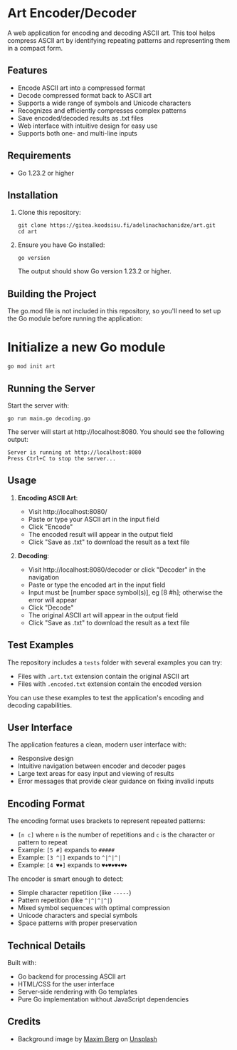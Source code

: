 # Art Encoder/Decoder

A web application for encoding and decoding ASCII art. This tool helps compress ASCII art by identifying repeating patterns and representing them in a compact form.

## Features

- Encode ASCII art into a compressed format
- Decode compressed format back to ASCII art
- Supports a wide range of symbols and Unicode characters
- Recognizes and efficiently compresses complex patterns
- Save encoded/decoded results as .txt files
- Web interface with intuitive design for easy use
- Supports both one- and multi-line inputs

## Requirements

- Go 1.23.2 or higher

## Installation

1. Clone this repository:
   ```
   git clone https://gitea.koodsisu.fi/adelinachachanidze/art.git
   cd art
   ```

2. Ensure you have Go installed:
   ```
   go version
   ```
   The output should show Go version 1.23.2 or higher.

## Building the Project

The go.mod file is not included in this repository, so you'll need to set up the Go module before running the application:


# Initialize a new Go module
```
go mod init art
```

## Running the Server

Start the server with:

```
go run main.go decoding.go
```

The server will start at http://localhost:8080. You should see the following output:

```
Server is running at http://localhost:8080
Press Ctrl+C to stop the server...
```

## Usage

1. **Encoding ASCII Art**:
   - Visit http://localhost:8080/
   - Paste or type your ASCII art in the input field
   - Click "Encode"
   - The encoded result will appear in the output field
   - Click "Save as .txt" to download the result as a text file

2. **Decoding**:
   - Visit http://localhost:8080/decoder or click "Decoder" in the navigation
   - Paste or type the encoded art in the input field
   - Input must be [number space symbol(s)], eg [8 #h]; otherwise the error will appear
   - Click "Decode"
   - The original ASCII art will appear in the output field
   - Click "Save as .txt" to download the result as a text file

## Test Examples

The repository includes a `tests` folder with several examples you can try:

- Files with `.art.txt` extension contain the original ASCII art
- Files with `.encoded.txt` extension contain the encoded version

You can use these examples to test the application's encoding and decoding capabilities.

## User Interface

The application features a clean, modern user interface with:

- Responsive design
- Intuitive navigation between encoder and decoder pages
- Large text areas for easy input and viewing of results
- Error messages that provide clear guidance on fixing invalid inputs

## Encoding Format

The encoding format uses brackets to represent repeated patterns:
- `[n c]` where `n` is the number of repetitions and `c` is the character or pattern to repeat
- Example: `[5 #]` expands to `#####`
- Example: `[3 ^|]` expands to `^|^|^|`
- Example: `[4 ♥♦]` expands to `♥♦♥♦♥♦♥♦`

The encoder is smart enough to detect:
- Simple character repetition (like `-----`)
- Pattern repetition (like `^|^|^|^|`)
- Mixed symbol sequences with optimal compression
- Unicode characters and special symbols
- Space patterns with proper preservation

## Technical Details

Built with:

- Go backend for processing ASCII art
- HTML/CSS for the user interface
- Server-side rendering with Go templates
- Pure Go implementation without JavaScript dependencies

## Credits

- Background image by [Maxim Berg](https://unsplash.com/@maxberg) on [Unsplash](https://unsplash.com/photos/a-blurry-image-of-a-multicolored-background-PiFzbqDClGk)
